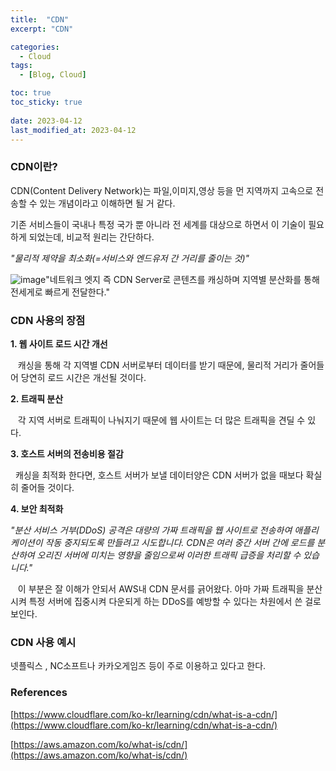 ```yaml
---
title:  "CDN"
excerpt: "CDN"

categories:
  - Cloud
tags:
  - [Blog, Cloud]

toc: true
toc_sticky: true
 
date: 2023-04-12
last_modified_at: 2023-04-12
---
```

### CDN이란?

CDN(Content Delivery Network)는 파일,이미지,영상 등을 먼 지역까지 고속으로 전송할 수 있는 개념이라고 이해하면 될 거 같다.

기존 서비스들이 국내나 특정 국가 뿐 아니라 전 세계를 대상으로 하면서 이 기술이 필요하게 되었는데, 비교적 원리는 간단하다.

_"물리적 제약을 최소화(=서비스와 엔드유저 간 거리를 줄이는 것)"_

![image](https://user-images.githubusercontent.com/62383521/231244007-242532da-3560-4662-a319-05b9b267d561.png)"네트워크 엣지 즉 CDN Server로 콘텐츠를 캐싱하며 지역별 분산화를 통해 전세게로 빠르게 전달한다."

### CDN 사용의 장점

**1\. 웹 사이트 로드 시간 개선** 

   캐싱을 통해 각 지역별 CDN 서버로부터 데이터를 받기 때문에, 물리적 거리가 줄어들어 당연히 로드 시간은 개선될 것이다.

**2\. 트래픽 분산**

   각 지역 서버로 트래픽이 나눠지기 때문에 웹 사이트는 더 많은 트래픽을 견딜 수 있다.

**3\. 호스트 서버의 전송비용 절감** 

  캐싱을 최적화 한다면, 호스트 서버가 보낼 데이터양은 CDN 서버가 없을 때보다 확실히 줄어들 것이다.

**4\. 보안 최적화**

_"분산 서비스 거부(DDoS) 공격은 대량의 가짜 트래픽을 웹 사이트로 전송하여 애플리케이션이 작동 중지되도록 만들려고 시도합니다. CDN은 여러 중간 서버 간에 로드를 분산하여 오리진 서버에 미치는 영향을 줄임으로써 이러한 트래픽 급증을 처리할 수 있습니다."_

   이 부분은 잘 이해가 안되서 AWS내 CDN 문서를 긁어왔다. 아마 가짜 트래픽을 분산시켜 특정 서버에 집중시켜 다운되게 하는 DDoS를 예방할 수 있다는 차원에서 쓴 걸로 보인다.

### CDN 사용 예시

넷플릭스 , NC소프트나 카카오게임즈 등이 주로 이용하고 있다고 한다. 

### References

[https://www.cloudflare.com/ko-kr/learning/cdn/what-is-a-cdn/](https://www.cloudflare.com/ko-kr/learning/cdn/what-is-a-cdn/)

[https://aws.amazon.com/ko/what-is/cdn/](https://aws.amazon.com/ko/what-is/cdn/)